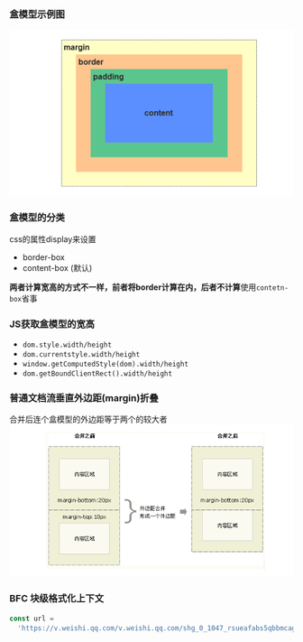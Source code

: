 ### 盒模型示例图

![image-20211129171339407](./img/image-box-model.png)



### 盒模型的分类

css的属性display来设置

- border-box
- content-box (默认)

**两者计算宽高的方式不一样，前者将border计算在内，后者不计算**使用`contetn-box`省事



### JS获取盒模型的宽高

- `dom.style.width/height`
- `dom.currentstyle.width/height`
- `window.getComputedStyle(dom).width/height`
- `dom.getBoundClientRect().width/height`





### 普通文档流垂直外边距(margin)折叠
合并后连个盒模型的外边距等于两个的较大者
![image-20211129172306339](./img/image-margin-collapse.png)

### BFC 块级格式化上下文
```js
const url =
  'https://v.weishi.qq.com/v.weishi.qq.com/shg_0_1047_rsueafabs5qbbmcagbagbedvrxzwb6a264n6bibaqaafaiga.f0.mp4?dis_k=bb034e72483b875b70fad5feb12c63f0&dis_t=1563845358&guid=0508AFC000E081E13F01036CF26192E5&fromtag=0&personid=1535252226705971';

```